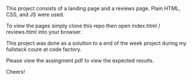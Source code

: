 This project consists of a landing page and a reviews page. Plain HTML, CSS, and JS were used.

To view the pages simply clone this repo then open index.html / reviews.html into your browser.

This project was done as a solution to a end of the week project during my fullstack coure at code factory.

Please view the assingment.pdf to view the expected results.

Cheers!
